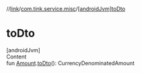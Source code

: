 //[link](../index.md)/[com.tink.service.misc](index.md)/[[androidJvm]toDto]([android-jvm]to-dto.md)



# toDto  
[androidJvm]  
Content  
fun [Amount](../com.tink.model.misc/[android-jvm]-amount/index.md).[toDto]([android-jvm]to-dto.md)(): CurrencyDenominatedAmount  



